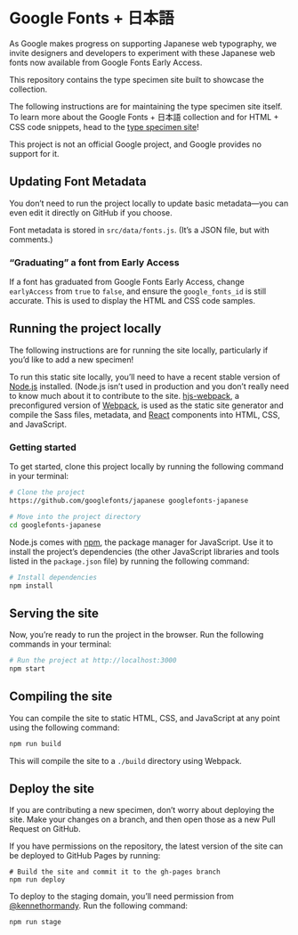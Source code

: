 # Google Fonts + 日本語

As Google makes progress on supporting Japanese web typography, we invite designers and developers to experiment with these Japanese web fonts now available from Google Fonts Early Access.

This repository contains the type specimen site built to showcase the collection.

The following instructions are for maintaining the type specimen site itself. To learn more about the Google Fonts + 日本語 collection and for HTML + CSS code snippets, head to the [type specimen site](https://googlefonts.github.io/japanese)!

This project is not an official Google project, and Google provides no support for it.

## Updating Font Metadata

You don’t need to run the project locally to update basic metadata—you can even edit it directly on GitHub if you choose.

Font metadata is stored in `src/data/fonts.js`. (It’s a JSON file, but with comments.)

### “Graduating” a font from Early Access

If a font has graduated from Google Fonts Early Access, change `earlyAccess` from `true` to `false`, and ensure the `google_fonts_id` is still accurate. This is used to display the HTML and CSS code samples.

## Running the project locally

The following instructions are for running the site locally, particularly if you’d like to add a new specimen!

To run this static site locally, you’ll need to have a recent stable version of [Node.js](https://nodejs.org) installed. (Node.js isn’t used in production and you don’t really need to know much about it to contribute to the site. [hjs-webpack](https://github.com/HenrikJoreteg/hjs-webpack), a preconfigured version of [Webpack](https://github.com/webpack/webpack), is used as the static site generator and compile the Sass files, metadata, and [React](https://reactjs.org/) components into HTML, CSS, and JavaScript.

### Getting started

To get started, clone this project locally by running the following command in your terminal:

```sh
# Clone the project
https://github.com/googlefonts/japanese googlefonts-japanese

# Move into the project directory
cd googlefonts-japanese
```

Node.js comes with [npm](https://npmjs.org), the package manager for JavaScript. Use it to install the project’s dependencies (the other JavaScript libraries and tools listed in the `package.json` file) by running the following command:

```sh
# Install dependencies
npm install
```

## Serving the site

Now, you’re ready to run the project in the browser. Run the following commands in your terminal:

```sh
# Run the project at http://localhost:3000
npm start
```

## Compiling the site

You can compile the site to static HTML, CSS, and JavaScript at any point using the following command:

```sh
npm run build
```

This will compile the site to a `./build` directory using Webpack.

## Deploy the site

If you are contributing a new specimen, don’t worry about deploying the site. Make your changes on a branch, and then open those as a new Pull Request on GitHub.

If you have permissions on the repository, the latest version of the site can be deployed to GitHub Pages by running:

```
# Build the site and commit it to the gh-pages branch
npm run deploy
```

To deploy to the staging domain, you’ll need permission from [@kennethormandy](https://github.com/kennethormandy). Run the following command:

```sh
npm run stage
```
